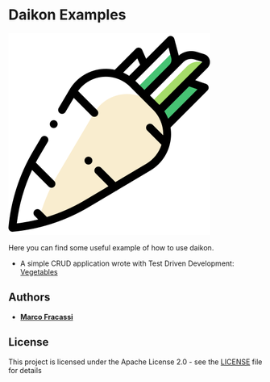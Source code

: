 # Daikon Examples

![Daikon](./logo.svg)

Here you can find some useful example of how to use daikon.
* A simple CRUD application wrote with Test Driven Development: [Vegetables](https://github.com/DaikonWeb/daikon-examples/tree/master/vegetables)

## Authors

* **[Marco Fracassi](https://github.com/fracassi-marco)**

## License

This project is licensed under the Apache License 2.0 - see the [LICENSE](LICENSE) file for details
